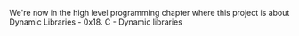 We're now in the high level programming chapter where this project is about
Dynamic Libraries - 0x18. C - Dynamic libraries
